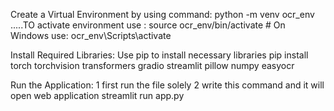 
Create a Virtual Environment by using command:
python -m venv ocr_env
.....TO  activate environment use : source ocr_env/bin/activate  # On Windows use: ocr_env\Scripts\activate


Install Required Libraries: Use pip to install necessary libraries
pip install
torch
torchvision 
transformers
gradio 
streamlit 
pillow
numpy
easyocr

Run the Application:
1  first run the file solely 
2   write this command and it will open web application
    streamlit run app.py

